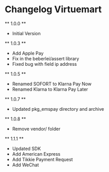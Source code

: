 # Changelog Virtuemart

** 1.0.0 **

* Initial Version

** 1.0.3 **

* Add Apple Pay
* Fix in the beberlei/assert library
* Fixed bug with field ip address

** 1.0.5 **

* Renamed SOFORT to Klarna Pay Now
* Renamed Klarna to Klarna Pay Later

** 1.0.7 **

* Updated pkg_emspay directory and archive

** 1.0.8 **

* Remove vendor/ folder

** 1.1.1 **

* Updated SDK
* Add American Express
* Add Tikkie Payment Request
* Add WeChat